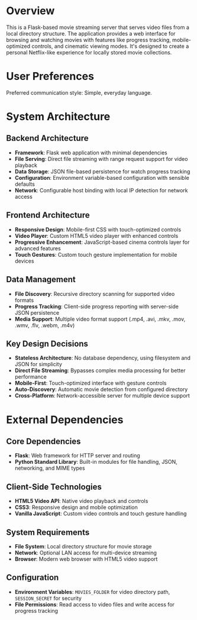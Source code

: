 # Overview

This is a Flask-based movie streaming server that serves video files from a local directory structure. The application provides a web interface for browsing and watching movies with features like progress tracking, mobile-optimized controls, and cinematic viewing modes. It's designed to create a personal Netflix-like experience for locally stored movie collections.

# User Preferences

Preferred communication style: Simple, everyday language.

# System Architecture

## Backend Architecture
- **Framework**: Flask web application with minimal dependencies
- **File Serving**: Direct file streaming with range request support for video playback
- **Data Storage**: JSON file-based persistence for watch progress tracking
- **Configuration**: Environment variable-based configuration with sensible defaults
- **Network**: Configurable host binding with local IP detection for network access

## Frontend Architecture
- **Responsive Design**: Mobile-first CSS with touch-optimized controls
- **Video Player**: Custom HTML5 video player with enhanced controls
- **Progressive Enhancement**: JavaScript-based cinema controls layer for advanced features
- **Touch Gestures**: Custom touch gesture implementation for mobile devices

## Data Management
- **File Discovery**: Recursive directory scanning for supported video formats
- **Progress Tracking**: Client-side progress reporting with server-side JSON persistence
- **Media Support**: Multiple video format support (.mp4, .avi, .mkv, .mov, .wmv, .flv, .webm, .m4v)

## Key Design Decisions
- **Stateless Architecture**: No database dependency, using filesystem and JSON for simplicity
- **Direct File Streaming**: Bypasses complex media processing for better performance
- **Mobile-First**: Touch-optimized interface with gesture controls
- **Auto-Discovery**: Automatic movie detection from configured directory
- **Cross-Platform**: Network-accessible server for multiple device support

# External Dependencies

## Core Dependencies
- **Flask**: Web framework for HTTP server and routing
- **Python Standard Library**: Built-in modules for file handling, JSON, networking, and MIME types

## Client-Side Technologies
- **HTML5 Video API**: Native video playback and controls
- **CSS3**: Responsive design and mobile optimization
- **Vanilla JavaScript**: Custom video controls and touch gesture handling

## System Requirements
- **File System**: Local directory structure for movie storage
- **Network**: Optional LAN access for multi-device streaming
- **Browser**: Modern web browser with HTML5 video support

## Configuration
- **Environment Variables**: `MOVIES_FOLDER` for video directory path, `SESSION_SECRET` for security
- **File Permissions**: Read access to video files and write access for progress tracking